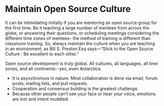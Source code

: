 # Maintain Open Source Culture

It can be intimidating initially if you are mentoring an open source group for the first time. Be it teaching a large number of mentees from across the globe, or answering their questions, or scheduling meetings considering the different time zones of mentees– the method of training is different than classroom training. So, always maintain the culture when you are teaching in an environment, as Bill S. Preston Esq says—“Stick to the Open Source Culture : Be excellent to each other.”

Open source development is truly global. All cultures, all languages, all time zones, and all continents--yes, even Antarctica.

* It is asynchronous in nature. Most collaboration is done via email, forum posts, mailing lists, and pull requests.
* Cooperation and consensus building is the greatest challenge.
* Because other people can’t see your face or hear your voice, emotions are lost and intent muddled.
